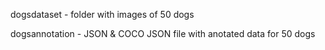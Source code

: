dogsdataset - folder with images of 50 dogs

dogsannotation - JSON & COCO JSON file with anotated data for 50 dogs
